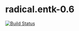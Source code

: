 # radical.entk-0.6

[![Build Status](https://travis-ci.org/vivek-bala/radical.entk-0.6.svg?branch=master)](https://travis-ci.org/vivek-bala/radical.entk-0.6.svg?branch=master)
